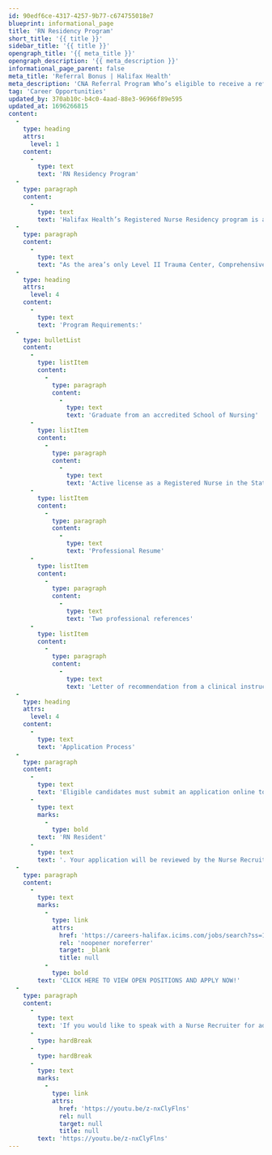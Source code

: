 ```yaml
---
id: 90edf6ce-4317-4257-9b77-c674755018e7
blueprint: informational_page
title: 'RN Residency Program'
short_title: '{{ title }}'
sidebar_title: '{{ title }}'
opengraph_title: '{{ meta_title }}'
opengraph_description: '{{ meta_description }}'
informational_page_parent: false
meta_title: 'Referral Bonus | Halifax Health'
meta_description: 'CNA Referral Program Who’s eligible to receive a referral bonus?Team Members classified as Managers, Nurse...'
tag: 'Career Opportunities'
updated_by: 370ab10c-b4c0-4aad-88e3-96966f89e595
updated_at: 1696266815
content:
  -
    type: heading
    attrs:
      level: 1
    content:
      -
        type: text
        text: 'RN Residency Program'
  -
    type: paragraph
    content:
      -
        type: text
        text: 'Halifax Health’s Registered Nurse Residency program is a paid residency program designed for Registered Nurses with less than one year of nursing experience. During this program, the graduate nurse will work directly with a unit preceptor for hands-on instruction combined with classroom-style lectures. This collaborative learning approach is designed to provide the knowledge base and skillset needed to successfully transition from the student role into your new role as a professional nurse.'
  -
    type: paragraph
    content:
      -
        type: text
        text: "As the area’s only Level II Trauma Center, Comprehensive Stroke Center, Neonatal and Pediatric Intensive Care program, Pediatric Emergency Department, OB Emergency Department, Child and Adolescent Behavioral Services, and comprehensive Neurosurgical Services, Halifax Health is a very dynamic organization that\_offers many unique opportunities to support your new career as a Registered Nurse while providing flexible scheduling to maintain a healthy work life balance."
  -
    type: heading
    attrs:
      level: 4
    content:
      -
        type: text
        text: 'Program Requirements:'
  -
    type: bulletList
    content:
      -
        type: listItem
        content:
          -
            type: paragraph
            content:
              -
                type: text
                text: 'Graduate from an accredited School of Nursing'
      -
        type: listItem
        content:
          -
            type: paragraph
            content:
              -
                type: text
                text: 'Active license as a Registered Nurse in the State of Florida (not required to apply, required to begin program)'
      -
        type: listItem
        content:
          -
            type: paragraph
            content:
              -
                type: text
                text: 'Professional Resume'
      -
        type: listItem
        content:
          -
            type: paragraph
            content:
              -
                type: text
                text: 'Two professional references'
      -
        type: listItem
        content:
          -
            type: paragraph
            content:
              -
                type: text
                text: 'Letter of recommendation from a clinical instructor (preferred)'
  -
    type: heading
    attrs:
      level: 4
    content:
      -
        type: text
        text: 'Application Process'
  -
    type: paragraph
    content:
      -
        type: text
        text: 'Eligible candidates must submit an application online to positions listed on our job board as '
      -
        type: text
        marks:
          -
            type: bold
        text: 'RN Resident'
      -
        type: text
        text: '. Your application will be reviewed by the Nurse Recruiter and then forwarded over to the appropriate hiring manager. Should an interview be requested, you will then be contacted directly for scheduling.'
  -
    type: paragraph
    content:
      -
        type: text
        marks:
          -
            type: link
            attrs:
              href: 'https://careers-halifax.icims.com/jobs/search?ss=1&searchKeyword=resident%22'
              rel: 'noopener noreferrer'
              target: _blank
              title: null
          -
            type: bold
        text: 'CLICK HERE TO VIEW OPEN POSITIONS AND APPLY NOW!'
  -
    type: paragraph
    content:
      -
        type: text
        text: 'If you would like to speak with a Nurse Recruiter for additional information, please contact Lacey Smith at (386) 425-5209.'
      -
        type: hardBreak
      -
        type: hardBreak
      -
        type: text
        marks:
          -
            type: link
            attrs:
              href: 'https://youtu.be/z-nxClyFlns'
              rel: null
              target: null
              title: null
        text: 'https://youtu.be/z-nxClyFlns'
---
```


